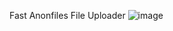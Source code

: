 Fast Anonfiles File Uploader
![image](https://user-images.githubusercontent.com/89400282/235321393-ff55181d-81fb-46b7-996e-9f24ce5183e1.png)
